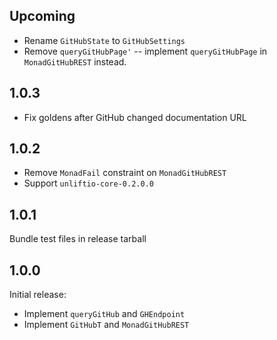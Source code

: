 ## Upcoming

* Rename `GitHubState` to `GitHubSettings`
* Remove `queryGitHubPage'` -- implement `queryGitHubPage` in `MonadGitHubREST` instead.

## 1.0.3

* Fix goldens after GitHub changed documentation URL

## 1.0.2

* Remove `MonadFail` constraint on `MonadGitHubREST`
* Support `unliftio-core-0.2.0.0`

## 1.0.1

Bundle test files in release tarball

## 1.0.0

Initial release:

* Implement `queryGitHub` and `GHEndpoint`
* Implement `GitHubT` and `MonadGitHubREST`
